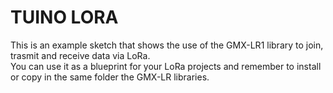 # TUINO LORA
This is an example sketch that shows the use of the GMX-LR1 library to join, trasmit and receive data via LoRa.</bR>
You can use it as a blueprint for your LoRa projects and remember to install or copy in the same folder the GMX-LR libraries.